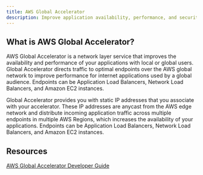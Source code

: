 ```yaml
---
title: AWS Global Accelerator
description: Improve application availability, performance, and security using the AWS global network
---
```


## What is AWS Global Accelerator?

AWS Global Accelerator is a network layer service that improves the availability and performance of your applications with local or global users. Global Accelerator directs traffic to optimal endpoints over the AWS global network to improve performance for internet applications used by a global audience. Endpoints can be Application Load Balancers, Network Load Balancers, and Amazon EC2 instances.

Global Accelerator provides you with static IP addresses that you associate with your accelerator. These IP addresses are anycast from the AWS edge network and distribute incoming application traffic across multiple endpoints in multiple AWS Regions, which increases the availability of your applications. Endpoints can be Application Load Balancers, Network Load Balancers, and Amazon EC2 instances.

## Resources

[AWS Global Accelerator Developer Guide](https://docs.aws.amazon.com/global-accelerator/latest/dg/what-is-global-accelerator.html)